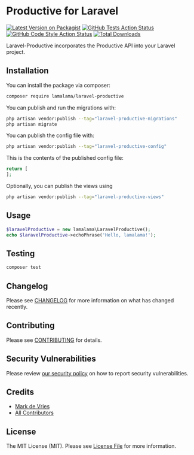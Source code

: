 # Productive for Laravel

[![Latest Version on Packagist](https://img.shields.io/packagist/v/lamalamanl/laravel-productive.svg?style=flat-square)](https://packagist.org/packages/lamalamanl/laravel-productive)
[![GitHub Tests Action Status](https://img.shields.io/github/actions/workflow/status/lamalamanl/laravel-productive/run-tests.yml?branch=main&label=tests&style=flat-square)](https://github.com/lamalamanl/laravel-productive/actions?query=workflow%3Arun-tests+branch%3Amain)
[![GitHub Code Style Action Status](https://img.shields.io/github/actions/workflow/status/lamalamanl/laravel-productive/fix-php-code-style-issues.yml?branch=main&label=code%20style&style=flat-square)](https://github.com/lamalamanl/laravel-productive/actions?query=workflow%3A"Fix+PHP+code+style+issues"+branch%3Amain)
[![Total Downloads](https://img.shields.io/packagist/dt/lamalamanl/laravel-productive.svg?style=flat-square)](https://packagist.org/packages/lamalamanl/laravel-productive)

Laravel-Productive incorporates the Productive API into your Laravel project.

## Installation

You can install the package via composer:

```bash
composer require lamalama/laravel-productive
```

You can publish and run the migrations with:

```bash
php artisan vendor:publish --tag="laravel-productive-migrations"
php artisan migrate
```

You can publish the config file with:

```bash
php artisan vendor:publish --tag="laravel-productive-config"
```

This is the contents of the published config file:

```php
return [
];
```

Optionally, you can publish the views using

```bash
php artisan vendor:publish --tag="laravel-productive-views"
```

## Usage

```php
$laravelProductive = new lamalama\LaravelProductive();
echo $laravelProductive->echoPhrase('Hello, lamalama!');
```

## Testing

```bash
composer test
```

## Changelog

Please see [CHANGELOG](CHANGELOG.md) for more information on what has changed recently.

## Contributing

Please see [CONTRIBUTING](CONTRIBUTING.md) for details.

## Security Vulnerabilities

Please review [our security policy](../../security/policy) on how to report security vulnerabilities.

## Credits

- [Mark de Vries](https://github.com/lamalamaMark)
- [All Contributors](../../contributors)

## License

The MIT License (MIT). Please see [License File](LICENSE.md) for more information.
